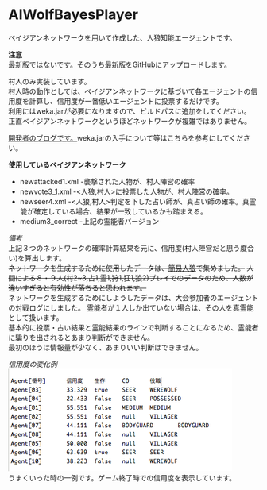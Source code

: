 # AIWolfBayesPlayer
ベイジアンネットワークを用いて作成した、人狼知能エージェントです。

**注意**  
最新版ではないです。そのうち最新版をGitHubにアップロードします。

村人のみ実装しています。  
村人時の動作としては、ベイジアンネットワークに基づいて各エージェントの信用度を計算し、信用度が一番低いエージェントに投票するだけです。  
利用にはweka.jarが必要になりますので、ビルドパスに追加をしてください。  
正直ベイジアンネットワークというほどネットワークが複雑ではありません。  


[開発者のブログです。](http://informationstudent.blog.fc2.com/blog-entry-28.html "開発者のブログ")weka.jarの入手について等はこちらを参考にしてください。  

**使用しているベイジアンネットワーク**
* newattacked1.xml -襲撃された人物が、村人陣営の確率
* newvote3_1.xml  -<人狼,村人>に投票した人物が、村人陣営の確率。
* newseer4.xml    -<人狼,村人>判定を下した占い師が、真占い師の確率。真霊能が確定している場合、結果が一致しているかも踏まえる。  
* medium3_correct -上記の霊能者バージョン

*備考*  
上記３つのネットワークの確率計算結果を元に、信用度(村人陣営だと思う度合い)を算出します。  
~~ネットワークを生成するために使用したデータは、[簡易人狼](http://kindai-csg.com/member/contents/jinrou/)で集めました。~~
~~人間による８・９人(村2~3,占1,霊1,狩1,狂1,狼2)プレイでのデータのため、人数が違いすぎると有効性が落ちると思われます。~~  
ネットワークを生成するためにしようしたデータは、大会参加者のエージェントの対戦ログにしました。
霊能者が１人しか出ていない場合は、その人を真霊能として扱います。  
基本的に投票・占い結果と霊能結果のラインで判断することになるため、霊能者に騙りを出されるとあまり判断ができません。  
最初のほうは情報量が少なく、あまりいい判断はできません。


*信用度の変化例*  
![result](result.png)  
うまくいった時の一例です。ゲーム終了時での信用度を表示しています。
